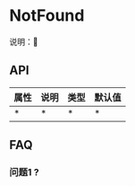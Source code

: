 # NotFound

  说明：🌲

## API

| 属性 |  说明  | 类型  |  默认值  |
| --- |   ---  | ---  |   ----  |
|  *  |   *    |   *  |    *    |

## FAQ

### 问题1 ?
